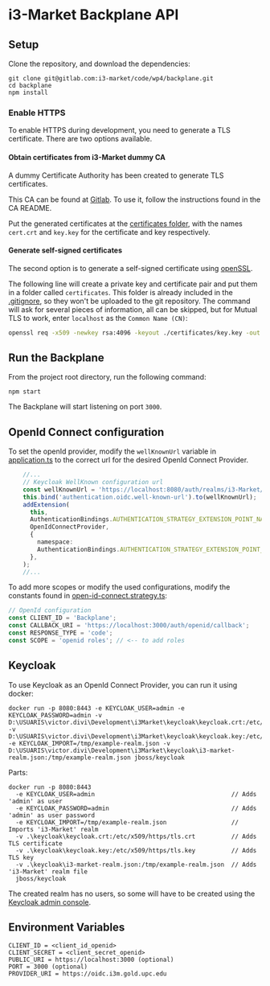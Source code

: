 # i3-Market Backplane API

## Setup

Clone the repository, and download the dependencies:

```shell script
git clone git@gitlab.com:i3-market/code/wp4/backplane.git
cd backplane
npm install
```

### Enable HTTPS

To enable HTTPS during development, you need to generate a TLS certificate. There are two options available.

#### Obtain certificates from i3-Market dummy CA

A dummy Certificate Authority has been created to generate TLS certificates.

This CA can be found at [Gitlab](https://gitlab.com/i3-market/code/wp4/certificate-authority). 
To use it, follow the instructions found in the CA README.

Put the generated certificates at the [certificates folder](./certificates), 
with the names `cert.crt` and `key.key` for the certificate and key respectively.

#### Generate self-signed certificates

The second option is to generate a self-signed certificate using [openSSL](https://www.openssl.org/).

The following line will create a private key and certificate pair and put them in a folder called `certificates`. 
This folder is already included in the [.gitignore](.gitignore), so they won't be uploaded to the git repository.
The command will ask for several pieces of information, all can be skipped, but for Mutual TLS to work, 
enter `localhost` as the `Common Name (CN)`:

```bash
openssl req -x509 -newkey rsa:4096 -keyout ./certificates/key.key -out ./certificates/cert.crt
```


## Run the Backplane

From the project root directory, run the following command:
```shell script
npm start
```

The Backplane will start listening on port `3000`.


## OpenId Connect configuration

To set the openId provider, modify the `wellKnownUrl` variable in [application.ts](./src/application.ts) to the correct url for the desired OpenId Connect Provider.

```typescript
    //...
    // Keycloak WellKnown configuration url
    const wellKnownUrl = 'https://localhost:8080/auth/realms/i3-Market/.well-known/openid-configuration'; //<--This variable
    this.bind('authentication.oidc.well-known-url').to(wellKnownUrl);
    addExtension(
      this,
      AuthenticationBindings.AUTHENTICATION_STRATEGY_EXTENSION_POINT_NAME,
      OpenIdConnectProvider,
      {
        namespace:
        AuthenticationBindings.AUTHENTICATION_STRATEGY_EXTENSION_POINT_NAME,
      },
    );
    //...
```

To add more scopes or modify the used configurations, modify the constants found in [open-id-connect.strategy.ts](./src/auth/open-id-connect.strategy.ts):
```typescript
// OpenId configuration
const CLIENT_ID = 'Backplane';
const CALLBACK_URI = 'https://localhost:3000/auth/openid/callback';
const RESPONSE_TYPE = 'code';
const SCOPE = 'openid roles'; // <-- to add roles
```


## Keycloak

To use Keycloak as an OpenId Connect Provider, you can run it using docker:
```shell script
docker run -p 8080:8443 -e KEYCLOAK_USER=admin -e KEYCLOAK_PASSWORD=admin -v D:\USUARIS\victor.divi\Development\i3Market\keycloak\keycloak.crt:/etc/x509/https/tls.crt -v D:\USUARIS\victor.divi\Development\i3Market\keycloak\keycloak.key:/etc/x509/https/tls.key -e KEYCLOAK_IMPORT=/tmp/example-realm.json -v D:\USUARIS\victor.divi\Development\i3Market\keycloak\i3-market-realm.json:/tmp/example-realm.json jboss/keycloak
```
Parts:
```shell script
docker run -p 8080:8443 
  -e KEYCLOAK_USER=admin                                      // Adds 'admin' as user
  -e KEYCLOAK_PASSWORD=admin                                  // Adds 'admin' as user password
  -e KEYCLOAK_IMPORT=/tmp/example-realm.json                  // Imports 'i3-Market' realm
  -v .\keycloak\keycloak.crt:/etc/x509/https/tls.crt          // Adds TLS certificate
  -v .\keycloak\keycloak.key:/etc/x509/https/tls.key          // Adds TLS key
  -v .\keycloak\i3-market-realm.json:/tmp/example-realm.json  // Adds 'i3-Market' realm file
  jboss/keycloak    
```

The created realm has no users, so some will have to be created using the [Keycloak admin console](https://localhost:8080/auth/admin/master/console).


## Environment Variables
```
CLIENT_ID = <client_id_openid>
CLIENT_SECRET = <client_secret_openid>
PUBLIC_URI = https://localhost:3000 (optional)
PORT = 3000 (optional)
PROVIDER_URI = https://oidc.i3m.gold.upc.edu
```